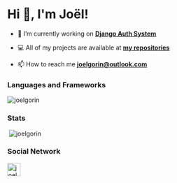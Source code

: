 <h1>Hi 👋, I'm Joël!</h1>

- 🔭 I’m currently working on **[Django Auth System](https://github.com/joelgorin/django-auth-system)**

- 💻 All of my projects are available at **[my repositories](https://github.com/joelgorin?tab=repositories)**

- 📫 How to reach me **joelgorin@outlook.com**

<h3>Languages and Frameworks</h3>
<p>
    <img src="https://github-readme-stats.vercel.app/api/top-langs/?username=joelgorin&layout=compact&hide=html" alt="joelgorin" />
</p>

<h3>Stats</h3>
<p>&nbsp;<img src="https://github-readme-stats.vercel.app/api?username=joelgorin&show_icons=true" alt="joelgorin" /></p>


<h3>Social Network</h3>
<p>
<a href="https://linkedin.com/in/joelmgr" target="blank"><img src="https://cdn.jsdelivr.net/npm/simple-icons@3.0.1/icons/linkedin.svg" alt="joelmgr" height="30" width="30" /></a>
</p>
